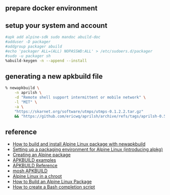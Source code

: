 ## prepare docker environment


## setup your system and account
```sh 
#apk add alpine-sdk sudo mandoc abuild-doc
#adduser -D packager
#addgroup packager abuild
#echo 'packager ALL=(ALL) NOPASSWD:ALL' > /etc/sudoers.d/packager
#sudo -u packager sh
%abuild-keygen -n --append --install
```

## generating a new apkbuild file
```sh
% newapkbuild \
    -n aprilsh \
    -d "Remote shell support intermittent or mobile network" \
    -l "MIT" \
    -a \
    "https://skarnet.org/software/utmps/utmps-0.1.2.2.tar.gz"
    && "https://github.com/ericwq/aprilsh/archive/refs/tags/aprilsh-0.5.2.tar.xz"
```

## reference

- [How to build and install Alpine Linux package with newapkbuild](https://www.educative.io/answers/how-to-build-and-install-alpine-linux-package-with-newapkbuild)
- [Setting up a packaging environment for Alpine Linux (introducing alpkg)](https://blog.orhun.dev/alpine-packaging-setup/)
- [Creating an Alpine package](https://wiki.alpinelinux.org/wiki/Creating_an_Alpine_package)
- [APKBUILD examples](https://wiki.alpinelinux.org/wiki/APKBUILD_examples)
- [APKBUILD Reference](https://wiki.alpinelinux.org/wiki/APKBUILD_Reference#Examples)
- [mosh APKBUILD](https://gitlab.alpinelinux.org/alpine/aports/-/blob/master/main/mosh/APKBUILD)
- [Alpine Linux in a chroot](https://wiki.alpinelinux.org/wiki/Alpine_Linux_in_a_chroot)
- [How to Build an Alpine Linux Package](https://www.matthewparris.org/build-an-alpine-package/)
- [How to create a Bash completion script](https://opensource.com/article/18/3/creating-bash-completion-script)
